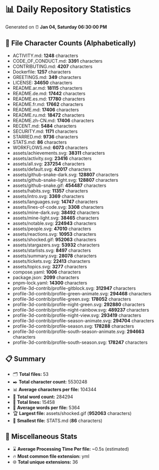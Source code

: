 # 📊 Daily Repository Statistics
Generated on ⏰ **Jan 04, Saturday 06:30:00 PM**

## 📂 File Character Counts (Alphabetically)
- ACTIVITY.md: **1248** characters
- CODE_OF_CONDUCT.md: **3391** characters
- CONTRIBUTING.md: **4207** characters
- Dockerfile: **1257** characters
- GREETINGS.md: **349** characters
- LICENSE: **34650** characters
- README.ar.md: **18115** characters
- README.de.md: **17442** characters
- README.es.md: **17780** characters
- README.fr.md: **17662** characters
- README.md: **17406** characters
- README.ru.md: **18472** characters
- README.zh-CN.md: **17406** characters
- RECENT.md: **5484** characters
- SECURITY.md: **1171** characters
- STARRED.md: **9736** characters
- STATS.md: **86** characters
- WORKFLOWS.md: **6073** characters
- assets/achievements.svg: **38311** characters
- assets/activity.svg: **23416** characters
- assets/all.svg: **237254** characters
- assets/default.svg: **42017** characters
- assets/github-snake-dark.svg: **128807** characters
- assets/github-snake-light.svg: **128807** characters
- assets/github-snake.gif: **454487** characters
- assets/habits.svg: **11357** characters
- assets/intro.svg: **3369** characters
- assets/languages.svg: **14747** characters
- assets/lines-of-code.svg: **3308** characters
- assets/mine-dark.svg: **38492** characters
- assets/mine-light.svg: **38465** characters
- assets/notable.svg: **224943** characters
- assets/people.svg: **47010** characters
- assets/reactions.svg: **10953** characters
- assets/shocked.gif: **952063** characters
- assets/stargazers.svg: **53932** characters
- assets/starlists.svg: **8497** characters
- assets/summary.svg: **28078** characters
- assets/tickets.svg: **22413** characters
- assets/topics.svg: **3277** characters
- compose.yaml: **1006** characters
- package.json: **2099** characters
- pnpm-lock.yaml: **14300** characters
- profile-3d-contrib/profile-gitblock.svg: **312947** characters
- profile-3d-contrib/profile-green-animate.svg: **294468** characters
- profile-3d-contrib/profile-green.svg: **178052** characters
- profile-3d-contrib/profile-night-green.svg: **292880** characters
- profile-3d-contrib/profile-night-rainbow.svg: **489237** characters
- profile-3d-contrib/profile-night-view.svg: **293419** characters
- profile-3d-contrib/profile-season-animate.svg: **294704** characters
- profile-3d-contrib/profile-season.svg: **178288** characters
- profile-3d-contrib/profile-south-season-animate.svg: **294663** characters
- profile-3d-contrib/profile-south-season.svg: **178247** characters

## 📋 Summary
- 🗂️ **Total files:** 53
- ✒️ **Total character count:** 5530248
- 📊 **Average characters per file:** 104344
- 📝 **Total word count:** 284294
- 🧾 **Total lines:** 15458
- 📐 **Average words per file:** 5364
- 🏆 **Largest file:** assets/shocked.gif (**952063** characters)
- 🥉 **Smallest file:** STATS.md (**86** characters)

## 🌟 Miscellaneous Stats
- ⌛ **Average Processing Time Per file:** ~0.5s (estimated)
- 🔥 **Most common file extension:** yml
- 🌐 **Total unique extensions:** 36
